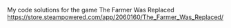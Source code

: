 
My code solutions for the game The Farmer Was Replaced
https://store.steampowered.com/app/2060160/The_Farmer_Was_Replaced/

